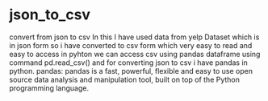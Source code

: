 # json_to_csv
convert from json to csv
In this I have used data from yelp Dataset which is in json form so i have converted to csv form which very easy to read and easy to access in pyhton we can access csv using pandas dataframe using command pd.read_csv() and for converting json to csv i have pandas in python.
pandas: pandas is a fast, powerful, flexible and easy to use open source data analysis and manipulation tool, built on top of the Python programming language.
